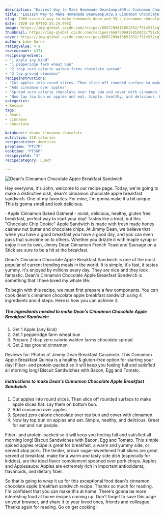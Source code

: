 ```yaml
---
description: "Easiest Way to Make Homemade Dean&amp;#39;s Cinnamon Chocolate Apple Breakfast Sandwich"
title: "Easiest Way to Make Homemade Dean&amp;#39;s Cinnamon Chocolate Apple Breakfast Sandwich"
slug: 7260-easiest-way-to-make-homemade-dean-and-39-s-cinnamon-chocolate-apple-breakfast-sandwich
date: 2020-10-07T02:55:24.995Z
image: https://img-global.cpcdn.com/recipes/6667209415852032/751x532cq70/deans-cinnamon-chocolate-apple-breakfast-sandwich-recipe-main-photo.jpg
thumbnail: https://img-global.cpcdn.com/recipes/6667209415852032/751x532cq70/deans-cinnamon-chocolate-apple-breakfast-sandwich-recipe-main-photo.jpg
cover: https://img-global.cpcdn.com/recipes/6667209415852032/751x532cq70/deans-cinnamon-chocolate-apple-breakfast-sandwich-recipe-main-photo.jpg
author: Luke Burns
ratingvalue: 4.9
reviewcount: 4374
recipeingredient:
- "1 Apple any kind"
- "1 pepperidge farm wheat bun"
- "2 tbsp zero calorie walden farms chocolate spread"
- "2 tsp ground cinnamon"
recipeinstructions:
- "Cut apples into round slices. Then slice off rounded surface to make apple slices flat. Lay them on bottom bun."
- "Add cinnamon over apples"
- "Spread zero calorie chocolate over top bun and cover with cinnamon."
- "Now lay top bun on apples and eat. Simple, healthy, and delicious. Great for eat and run people."
categories:
- Recipe
tags:
- deans
- cinnamon
- chocolate

katakunci: deans cinnamon chocolate 
nutrition: 128 calories
recipecuisine: American
preptime: "PT17M"
cooktime: "PT56M"
recipeyield: "3"
recipecategory: Lunch

---
```



![Dean&#39;s Cinnamon Chocolate Apple Breakfast Sandwich](https://img-global.cpcdn.com/recipes/6667209415852032/751x532cq70/deans-cinnamon-chocolate-apple-breakfast-sandwich-recipe-main-photo.jpg)

Hey everyone, it's John, welcome to our recipe page. Today, we're going to make a distinctive dish, dean&#39;s cinnamon chocolate apple breakfast sandwich. One of my favorites. For mine, I'm gonna make it a bit unique. This is gonna smell and look delicious.

· Apple Cinnamon Baked Oatmeal - moist, delicious, healthy, gluten free breakfast, perfect way to start your day! Tastes like a treat, but this &#34;Chocolate Chip Cookie&#34; Apple Sandwich is made with fresh made honey cashew nut butter and chocolate chips. At Jimmy Dean, we believe that when you have a good breakfast you have a good day, and you can even pass that sunshine on to others. Whether you drizzle it with maple syrup or enjoy it on its own, Jimmy Dean Cinnamon French Toast and Sausage on a Stick are sure to be a hit at the breakfast.

Dean&#39;s Cinnamon Chocolate Apple Breakfast Sandwich is one of the most popular of current trending meals in the world. It is simple, it's fast, it tastes yummy. It's enjoyed by millions every day. They are nice and they look fantastic. Dean&#39;s Cinnamon Chocolate Apple Breakfast Sandwich is something that I have loved my whole life.


To begin with this recipe, we must first prepare a few components. You can cook dean&#39;s cinnamon chocolate apple breakfast sandwich using 4 ingredients and 4 steps. Here is how you can achieve it.

<!--inarticleads1-->

##### The ingredients needed to make Dean&#39;s Cinnamon Chocolate Apple Breakfast Sandwich:

1. Get 1 Apple (any kind)
1. Get 1 pepperidge farm wheat bun
1. Prepare 2 tbsp zero calorie walden farms chocolate spread
1. Get 2 tsp ground cinnamon


Reviews for: Photos of Jimmy Dean Breakfast Casserole. This Cinnamon Apple Breakfast Quinoa is a healthy &amp; gluten-free option for starting your day! Fiber- and protein-packed so it will keep you feeling full and satisfied all morning long! Biscuit Sandwiches with Bacon, Egg and Tomato. 

<!--inarticleads2-->

##### Instructions to make Dean&#39;s Cinnamon Chocolate Apple Breakfast Sandwich:

1. Cut apples into round slices. Then slice off rounded surface to make apple slices flat. Lay them on bottom bun.
1. Add cinnamon over apples
1. Spread zero calorie chocolate over top bun and cover with cinnamon.
1. Now lay top bun on apples and eat. Simple, healthy, and delicious. Great for eat and run people.


Fiber- and protein-packed so it will keep you feeling full and satisfied all morning long! Biscuit Sandwiches with Bacon, Egg and Tomato. This simple spiced apples recipe is great for breakfast, a warm and yummy side, or served atop pork. The tender, brown sugar-sweetened fruit slices are great served at breakfast, make for a warm and tasty side dish (especially for kiddos), are the ideal flavor complement spooned over pork chops. Apples and Applesauce: Apples are extremely rich in important antioxidants, flavanoids, and dietary fiber. 

So that is going to wrap it up for this exceptional food dean&#39;s cinnamon chocolate apple breakfast sandwich recipe. Thanks so much for reading. I'm confident that you can make this at home. There's gonna be more interesting food at home recipes coming up. Don't forget to save this page on your browser, and share it to your loved ones, friends and colleague. Thanks again for reading. Go on get cooking!

